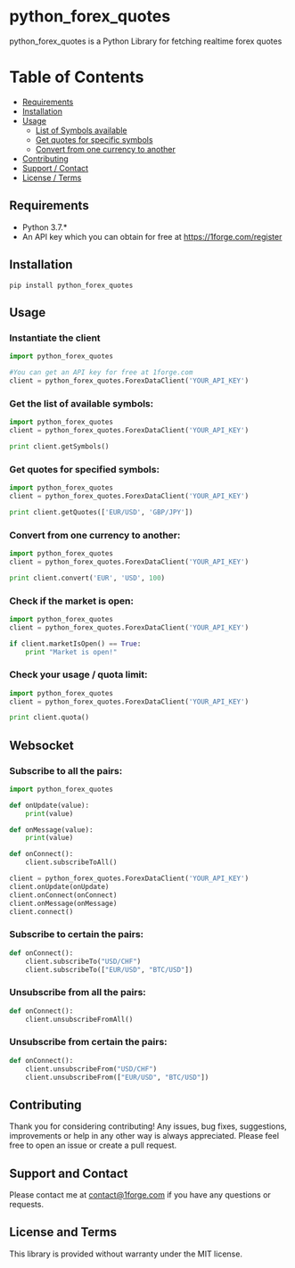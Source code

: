 # python_forex_quotes

python_forex_quotes is a Python Library for fetching realtime forex quotes

# Table of Contents

- [Requirements](#requirements)
- [Installation](#installation)
- [Usage](#usage)
    - [List of Symbols available](#get-the-list-of-available-symbols)
    - [Get quotes for specific symbols](#get-quotes-for-specified-symbols)
    - [Convert from one currency to another](#convert-from-one-currency-to-another)
- [Contributing](#contributing)
- [Support / Contact](#support-and-contact)
- [License / Terms](#license-and-terms)

## Requirements
* Python 3.7.*
* An API key which you can obtain for free at https://1forge.com/register

## Installation
```
pip install python_forex_quotes
```
## Usage

### Instantiate the client
```python
import python_forex_quotes

#You can get an API key for free at 1forge.com
client = python_forex_quotes.ForexDataClient('YOUR_API_KEY')
```

### Get the list of available symbols:

```python
import python_forex_quotes
client = python_forex_quotes.ForexDataClient('YOUR_API_KEY')

print client.getSymbols()
```

### Get quotes for specified symbols:
```python
import python_forex_quotes
client = python_forex_quotes.ForexDataClient('YOUR_API_KEY')

print client.getQuotes(['EUR/USD', 'GBP/JPY'])
```

### Convert from one currency to another:
```python
import python_forex_quotes
client = python_forex_quotes.ForexDataClient('YOUR_API_KEY')

print client.convert('EUR', 'USD', 100)
```

### Check if the market is open:
```python
import python_forex_quotes
client = python_forex_quotes.ForexDataClient('YOUR_API_KEY')

if client.marketIsOpen() == True:
    print "Market is open!"

```

### Check your usage / quota limit:
```python
import python_forex_quotes
client = python_forex_quotes.ForexDataClient('YOUR_API_KEY')

print client.quota()
```
## Websocket
### Subscribe to all the pairs:
```python
import python_forex_quotes

def onUpdate(value):
    print(value)

def onMessage(value):
    print(value)

def onConnect():
    client.subscribeToAll()

client = python_forex_quotes.ForexDataClient('YOUR_API_KEY')
client.onUpdate(onUpdate)
client.onConnect(onConnect)
client.onMessage(onMessage)
client.connect()
```

### Subscribe to certain the pairs:
```python
def onConnect():
    client.subscribeTo("USD/CHF")
    client.subscribeTo(["EUR/USD", "BTC/USD"])
```

### Unsubscribe from all the pairs:
```python
def onConnect():
    client.unsubscribeFromAll()
```

### Unsubscribe from certain the pairs:
```python
def onConnect():
    client.unsubscribeFrom("USD/CHF")
    client.unsubscribeFrom(["EUR/USD", "BTC/USD"])
```

## Contributing
Thank you for considering contributing! Any issues, bug fixes, suggestions, improvements or help in any other way is always appreciated.  Please feel free to open an issue or create a pull request.

## Support and Contact
Please contact me at contact@1forge.com if you have any questions or requests.

## License and Terms
This library is provided without warranty under the MIT license.
